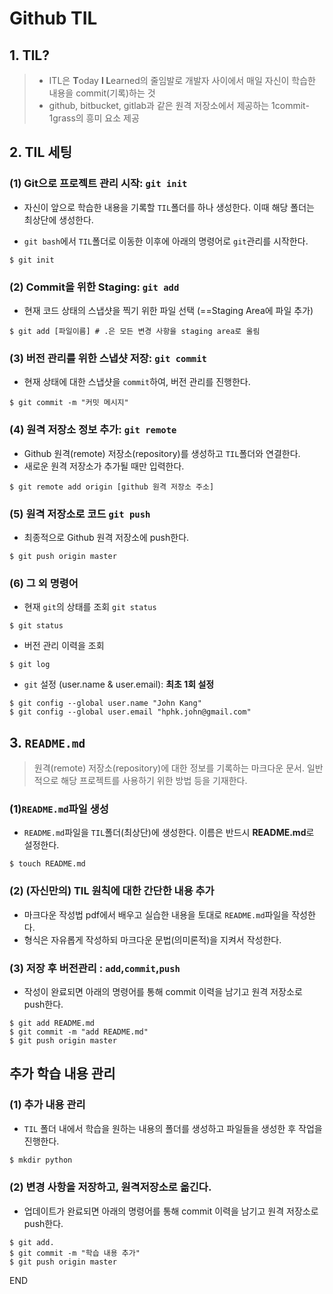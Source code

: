 # Github TIL

## 1. TIL?

> * ITL은 **T**oday **I L**earned의 줄임발로 개발자 사이에서 매일 자신이 학습한 내용을 commit(기록)하는 것
> * github, bitbucket, gitlab과 같은 원격 저장소에서 제공하는 1commit-1grass의 흥미 요소 제공



## 2. TIL 세팅

### (1) Git으로 프로젝트 관리 시작: `git init`

* 자신이 앞으로 학습한 내용을 기록할 `TIL`폴더를 하나 생성한다. 이때 해당 폴더는 최상단에 생성한다. 

* `git bash`에서 `TIL`폴더로 이동한 이후에 아래의 명령어로 `git`관리를 시작한다.

``` shell
$ git init
```



### (2) Commit을 위한 Staging: `git add`

* 현재 코드 상태의 스냅샷을 찍기 위한 파일 선택 (==Staging Area에 파일 추가)

```shell
$ git add [파일이름] # .은 모든 변경 사항을 staging area로 올림
```



### (3) 버전 관리를 위한 스냅샷 저장: `git commit`

* 현재 상태에 대한 스냅샷을 `commit`하여, 버전 관리를 진행한다.

```shell
$ git commit -m "커밋 메시지"
```



### (4) 원격 저장소 정보 추가: `git remote`

* Github 원격(remote) 저장소(repository)를 생성하고 `TIL`폴더와 연결한다.
* 새로운 원격 저장소가 추가될 때만 입력한다.

```shell
$ git remote add origin [github 원격 저장소 주소]
```



### (5) 원격 저장소로 코드 `git push`

* 최종적으로  Github 원격 저장소에 push한다.

```shell
$ git push origin master
```



### (6) 그 외 명령어

* 현재 `git`의 상태를 조회 `git status`

```shell
$ git status
```

* 버전 관리 이력을 조회

```shell
$ git log
```

* `git` 설정 (user.name & user.email): **최초 1회 설정**

```shell
$ git config --global user.name "John Kang"
$ git config --global user.email "hphk.john@gmail.com"
```



## 3. `README.md`

> 원격(remote) 저장소(repository)에 대한 정보를 기록하는 마크다운 문서. 일반적으로 해당 프로젝트를 사용하기 위한 방법 등을 기재한다.



### (1)`README.md`파일 생성

* `README.md`파일을 `TIL`폴더(최상단)에 생성한다. 이름은 반드시 **README.md**로 설정한다.

```shell
$ touch README.md
```



### (2) (자신만의) TIL 원칙에 대한 간단한 내용 추가

* 마크다운 작성법 pdf에서 배우고 실습한 내용을 토대로 `README.md`파일을 작성한다.
* 형식은 자유롭게 작성하되 마크다운 문법(의미론적)을 지켜서 작성한다.



### (3) 저장 후 버전관리 : `add`,`commit`,`push`

* 작성이 완료되면 아래의 명령어를 통해  commit 이력을 남기고 원격 저장소로 push한다.

```shell
$ git add README.md
$ git commit -m "add README.md"
$ git push origin master
```



## 추가 학습 내용 관리

### (1) 추가 내용 관리

* `TIL` 폴더 내에서 학습을 원하는 내용의 폴더를 생성하고 파일들을 생성한 후 작업을 진행한다.

```python
$ mkdir python
```



### (2) 변경 사항을 저장하고, 원격저장소로 옮긴다.

* 업데이트가 완료되면 아래의 명령어를 통해 commit 이력을 남기고 원격 저장소로 push한다.

```shell
$ git add.
$ git commit -m "학습 내용 추가"
$ git push origin master
```
END